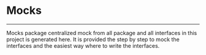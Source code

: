 # Mocks
-----------

Mocks package centralized mock from all package and all interfaces in this project is generated here. It is provided the step by step to mock the interfaces and the easiest way where to write the interfaces.